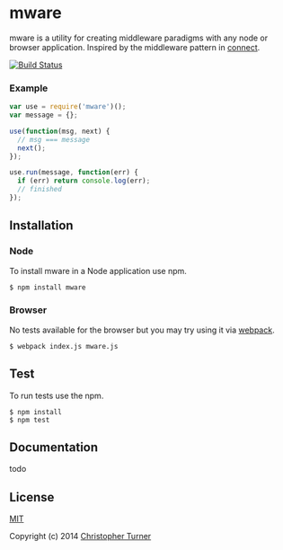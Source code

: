 # mware

mware is a utility for creating middleware paradigms with any node or browser application. Inspired by the middleware pattern in [connect](https://github.com/senchalabs/connect).

[![Build Status](https://travis-ci.org/tur-nr/node-mware.svg?branch=master)](https://travis-ci.org/tur-nr/node-mware)

### Example

```js
var use = require('mware')();
var message = {};

use(function(msg, next) {
  // msg === message
  next();
});

use.run(message, function(err) {
  if (err) return console.log(err);
  // finished
});
```

## Installation

### Node

To install mware in a Node application use npm.

```bash
$ npm install mware
```

### Browser

No tests available for the browser but you may try using it via [webpack](https://github.com/webpack/webpack).

```
$ webpack index.js mware.js
```

## Test

To run tests use the npm.

```
$ npm install
$ npm test
```

## Documentation

todo

## License

[MIT](LICENSE)

Copyright (c) 2014 [Christopher Turner](https://github.com/tur-nr)
